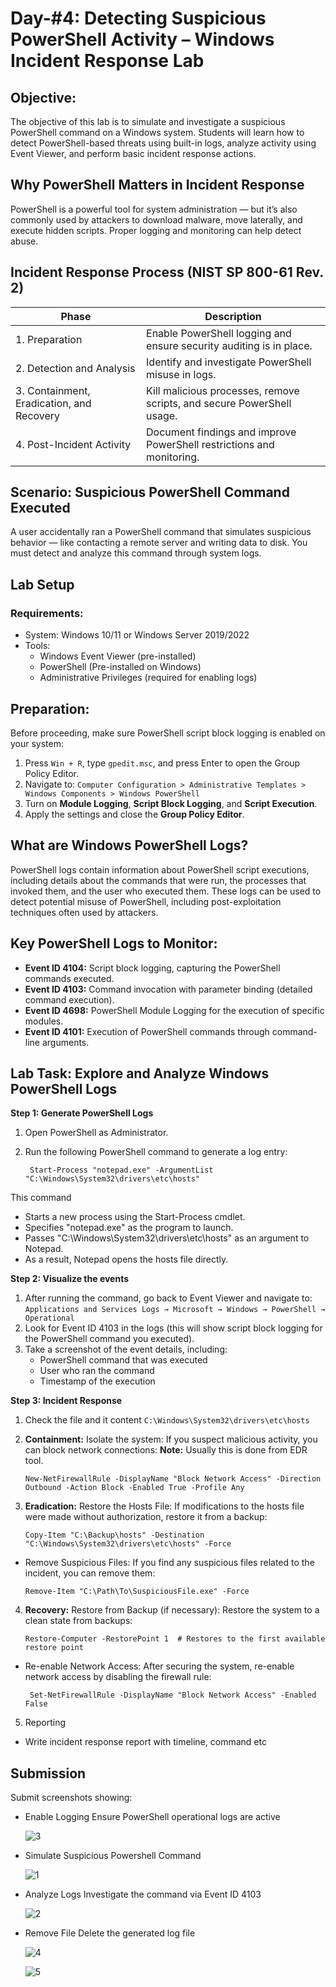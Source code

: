  # Day-#4: Detecting Suspicious PowerShell Activity – Windows Incident Response Lab

## Objective:
The objective of this lab is to simulate and investigate a suspicious PowerShell command on a Windows system. Students will learn how to detect PowerShell-based threats using built-in logs, analyze activity using Event Viewer, and perform basic incident response actions.

## Why PowerShell Matters in Incident Response
PowerShell is a powerful tool for system administration — but it’s also commonly used by attackers to download malware, move laterally, and execute hidden scripts. Proper logging and monitoring can help detect abuse.

## Incident Response Process (NIST SP 800-61 Rev. 2)

|Phase|	Description|
|------|-------------------|
|1. Preparation	|Enable PowerShell logging and ensure security auditing is in place.|
|2. Detection and Analysis	|Identify and investigate PowerShell misuse in logs.|
|3. Containment, Eradication, and Recovery	|Kill malicious processes, remove scripts, and secure PowerShell usage.|
|4. Post-Incident Activity	|Document findings and improve PowerShell restrictions and monitoring.|

## Scenario: Suspicious PowerShell Command Executed
A user accidentally ran a PowerShell command that simulates suspicious behavior — like contacting a remote server and writing data to disk. You must detect and analyze this command through system logs.

## Lab Setup
### Requirements:
- System: Windows 10/11 or Windows Server 2019/2022
- Tools:
   - Windows Event Viewer (pre-installed)
   - PowerShell (Pre-installed on Windows)
   - Administrative Privileges (required for enabling logs)

## Preparation:
Before proceeding, make sure PowerShell script block logging is enabled on your system:

1. Press `Win + R`, type `gpedit.msc`, and press Enter to open the Group Policy Editor.
2. Navigate to: `Computer Configuration > Administrative Templates > Windows Components > Windows PowerShell`
3. Turn on **Module Logging**, **Script Block Logging**, and **Script Execution**.
4. Apply the settings and close the **Group Policy Editor**.

## What are Windows PowerShell Logs?
PowerShell logs contain information about PowerShell script executions, including details about the commands that were run, the processes that invoked them, and the user who executed them. These logs can be used to detect potential misuse of PowerShell, including post-exploitation techniques often used by attackers.

## Key PowerShell Logs to Monitor:
- **Event ID 4104:** Script block logging, capturing the PowerShell commands executed.
- **Event ID 4103:** Command invocation with parameter binding (detailed command execution).
- **Event ID 4698:** PowerShell Module Logging for the execution of specific modules.
- **Event ID 4101:** Execution of PowerShell commands through command-line arguments.

## Lab Task: Explore and Analyze Windows PowerShell Logs
**Step 1: Generate PowerShell Logs**
1. Open PowerShell as Administrator.
2. Run the following PowerShell command to generate a log entry:

        Start-Process "notepad.exe" -ArgumentList "C:\Windows\System32\drivers\etc\hosts"

This command

- Starts a new process using the Start-Process cmdlet.
- Specifies "notepad.exe" as the program to launch.
- Passes "C:\Windows\System32\drivers\etc\hosts" as an argument to Notepad.
- As a result, Notepad opens the hosts file directly.

**Step 2: Visualize the events**
1. After running the command, go back to Event Viewer and navigate to:
   `Applications and Services Logs → Microsoft → Windows → PowerShell → Operational`
2. Look for Event ID 4103 in the logs (this will show script block logging for the PowerShell command you executed).
3. Take a screenshot of the event details, including:
   - PowerShell command that was executed
   - User who ran the command
   - Timestamp of the execution

**Step 3: Incident Response**
1. Check the file and it content
   `C:\Windows\System32\drivers\etc\hosts`

2. **Containment:** Isolate the system: If you suspect malicious activity, you can block network connections: **Note:** Usually this is done from EDR tool.

       New-NetFirewallRule -DisplayName "Block Network Access" -Direction Outbound -Action Block -Enabled True -Profile Any

3. **Eradication:** Restore the Hosts File: If modifications to the hosts file were made without authorization, restore it from a backup:

       Copy-Item "C:\Backup\hosts" -Destination "C:\Windows\System32\drivers\etc\hosts" -Force

- Remove Suspicious Files: If you find any suspicious files related to the incident, you can remove them:

      Remove-Item "C:\Path\To\SuspiciousFile.exe" -Force

4. **Recovery:** Restore from Backup (if necessary): Restore the system to a clean state from backups:

       Restore-Computer -RestorePoint 1  # Restores to the first available restore point

- Re-enable Network Access: After securing the system, re-enable network access by disabling the firewall rule:

       Set-NetFirewallRule -DisplayName "Block Network Access" -Enabled False

5. Reporting
- Write incident response report with timeline, command etc

## Submission
Submit screenshots showing:
   - Enable Logging Ensure PowerShell operational logs are active

     ![3](https://github.com/user-attachments/assets/b6bda9ea-33e0-42cc-9fb5-527810599c8c)

   - Simulate Suspicious Powershell Command

     ![1](https://github.com/user-attachments/assets/64b042e5-ff19-427a-bf2c-721c062f322a)

   - Analyze Logs Investigate the command via Event ID 4103

     ![2](https://github.com/user-attachments/assets/26bec3a4-36f7-42fd-a24d-5f98f38e9f72)

   - Remove File Delete the generated log file

     ![4](https://github.com/user-attachments/assets/46a22742-8008-45e1-bf98-841d1626ea93)

     ![5](https://github.com/user-attachments/assets/42b7f295-1994-407d-9580-77f3c073cf59)
